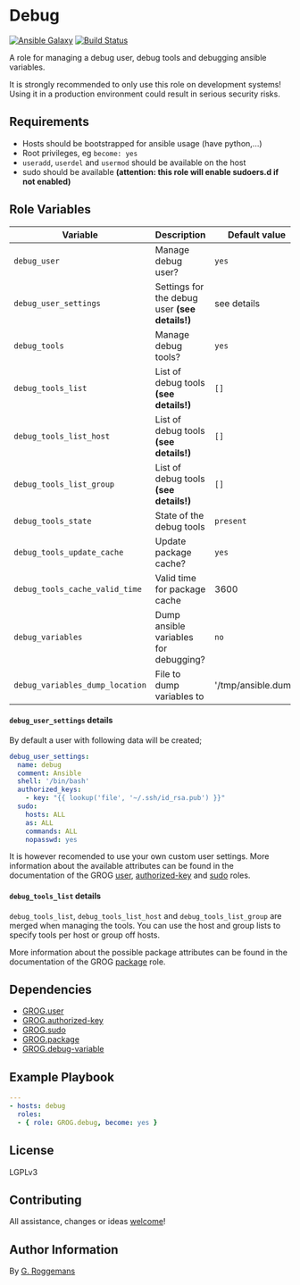 # Debug

[![Ansible Galaxy](http://img.shields.io/badge/galaxy-GROG.debug-660198.svg?style=flat)](https://galaxy.ansible.com/list#/roles/4792)
[![Build Status](https://travis-ci.org/GROG/ansible-role-debug.svg?branch=master)](https://travis-ci.org/GROG/ansible-role-debug)

A role for managing a debug user, debug tools and debugging ansible variables.

It is strongly recommended to only use this role on development systems! Using
it in a production environment could result in serious security risks.

## Requirements

- Hosts should be bootstrapped for ansible usage (have python,...)
- Root privileges, eg `become: yes`
- `useradd`, `userdel` and `usermod` should be available on the host
- sudo should be available **(attention: this role will enable sudoers.d if not
  enabled)**

## Role Variables

| Variable | Description | Default value |
|----------|-------------|---------------|
| `debug_user` | Manage debug user? | `yes` |
| `debug_user_settings` | Settings for the debug user **(see details!)** | see details |
| `debug_tools` | Manage debug tools? | `yes` |
| `debug_tools_list` | List of debug tools **(see details!)** | `[]` |
| `debug_tools_list_host` | List of debug tools **(see details!)** | `[]` |
| `debug_tools_list_group` | List of debug tools **(see details!)** | `[]` |
| `debug_tools_state` | State of the debug tools | `present` |
| `debug_tools_update_cache` | Update package cache? | `yes` |
| `debug_tools_cache_valid_time` | Valid time for package cache | 3600 |
| `debug_variables` | Dump ansible variables for debugging? | `no` |
| `debug_variables_dump_location` | File to dump variables to | '/tmp/ansible.dump' |

#### `debug_user_settings` details

By default a user with following data will be created;

```yaml
debug_user_settings:
  name: debug
  comment: Ansible
  shell: '/bin/bash'
  authorized_keys:
    - key: "{{ lookup('file', '~/.ssh/id_rsa.pub') }}"
  sudo:
    hosts: ALL
    as: ALL
    commands: ALL
    nopasswd: yes
```

It is however recomended to use your own custom user settings. More
information about the available attributes can be found in the documentation of
the GROG [user](https://galaxy.ansible.com/list#/roles/4730),
[authorized-key](https://galaxy.ansible.com/list#/roles/4737) and
[sudo](https://galaxy.ansible.com/list#/roles/4765) roles.

#### `debug_tools_list` details

`debug_tools_list`, `debug_tools_list_host` and `debug_tools_list_group` are
merged when managing the tools. You can use the host and group lists to specify
tools per host or group off hosts.

More information about the possible package attributes can be found in the
documentation of the GROG
[package](https://galaxy.ansible.com/list#/roles/4689) role.

## Dependencies

- [GROG.user](https://galaxy.ansible.com/list#/roles/4730)
- [GROG.authorized-key](https://galaxy.ansible.com/list#/roles/4737)
- [GROG.sudo](https://galaxy.ansible.com/list#/roles/4765)
- [GROG.package](https://galaxy.ansible.com/list#/roles/4689)
- [GROG.debug-variable](https://galaxy.ansible.com/list#/roles/4738)

## Example Playbook

```yaml
---
- hosts: debug
  roles:
  - { role: GROG.debug, become: yes }
```

## License

LGPLv3

## Contributing

All assistance, changes or ideas [welcome](https://github.com/GROG/ansible-role-debug/issues)!

## Author Information

By [G. Roggemans](https://github.com/groggemans)
